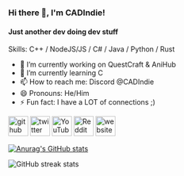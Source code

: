 ### Hi there 👋, I'm CADIndie!
#### Just another dev doing dev stuff 

Skills: C++ / NodeJS/JS / C# / Java / Python / Rust

- 🔭 I’m currently working on QuestCraft & AniHub
- 🌱 I’m currently learning C  
- 📫 How to reach me: Discord @CADIndie
- 😄 Pronouns: He/Him 
- ⚡ Fun fact: I have a LOT of connections ;) 


[<img src='https://cdn.jsdelivr.net/npm/simple-icons@3.0.1/icons/github.svg' alt='github' height='40'>](https://github.com/CADIndie)  [<img src='https://cdn.jsdelivr.net/npm/simple-icons@3.0.1/icons/twitter.svg' alt='twitter' height='40'>](https://twitter.com/CADIndie)  [<img src='https://cdn.jsdelivr.net/npm/simple-icons@3.0.1/icons/youtube.svg' alt='YouTube' height='40'>](https://www.youtube.com/channel/UCV9ycAg5uiu9BJm6WJ_YM3w)  [<img src='https://cdn.jsdelivr.net/npm/simple-icons@3.0.1/icons/reddit.svg' alt='Reddit' height='40'>](https://www.reddit.com/user/CtrlAltDeleteTTV)  [<img src='https://cdn.jsdelivr.net/npm/simple-icons@3.0.1/icons/icloud.svg' alt='website' height='40'>](https://cadinide.dev)  

[![Anurag's GitHub stats](https://github-readme-stats.vercel.app/api?username=CADIndie)](https://github.com/anuraghazra/github-readme-stats)

![GitHub streak stats](https://github-readme-streak-stats.herokuapp.com/?user=CADIndie)  

